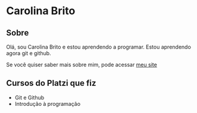 # Carolina Brito

## Sobre

Olá, sou Carolina Brito e estou aprendendo a programar. Estou aprendendo agora git e github.

Se você quiser saber mais sobre mim, pode acessar [meu site](https://github.com/COAB1)

## Cursos do Platzi que fiz

- Git e Github
- Introdução à programação